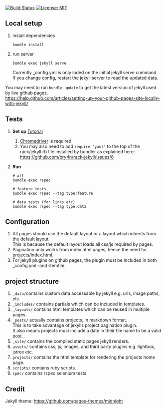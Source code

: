 [![Build Status](https://travis-ci.org/ConorSheehan1/ConorSheehan1.github.io.svg?branch=master)](https://travis-ci.org/ConorSheehan1/ConorSheehan1.github.io)
[![License: MIT](https://img.shields.io/badge/License-MIT-yellow.svg)](https://opensource.org/licenses/MIT)

## Local setup
1. install dependencies
    ```
    bundle install
    ```
1. run server
    ```
    bundle exec jekyll serve
    ```  
    Currently _config.yml is only loded on the initial jekyll serve command.  
    If you change config, restart the jekyll server to read the updated data. 


You may need to run ```bundle update``` to get the latest version of jekyll used by live github pages.  
https://help.github.com/articles/setting-up-your-github-pages-site-locally-with-jekyll/

## Tests 
1. **Set up** [Tutorial](https://gist.github.com/deanmarano/aeae5cd2d357fec1b06e30ead397d4e3)  
    1. [Chromedriver](https://sites.google.com/a/chromium.org/chromedriver/downloads) is required  
    1. You may also need to add ```require 'yaml'``` to the top of the rack/jekyll.rb file installed by bundler as explained here:
    https://github.com/bry4n/rack-jekyll/issues/8

1. **Run**  

    ```
    # all
    bundle exec rspec

    # feature tests
    bundle exec rspec --tag type:feature

    # data tests (for links etc)
    bundle exec rspec --tag type:data
    ```


## Configuration
1. All pages should use the default layout or a layout which inherits from the default layout.  
This is because the default layout loads all css/js required by pages.
1. Pagination only works from index.html pages, hence the need for projects/index.html.
1. For jekyll plugins on github pages, the plugin must be included in both _config.yml -and Gemfile.

## project structure
1. ```_data/```contains custom data accessable by jekyll e.g. urls, image paths, etc.
1. ```_includes/``` contains partials which can be included in templates.  
1. ```_layouts/``` contains html templates which can be reused in multiple pages.  
1. ```_posts/``` actually contains projects, in markdown format.  
  This is to take advantage of jekylls project pagination plugin.  
  It also means projects must include a date in their file name to be a valid post.  
1. ```_site/``` contains the compiled static pages jekyll renders.  
1. ```assets/``` contains css, js, images, and third party plugins e.g. lightbox, jstree etc.  
1. ```projects/``` contains the html template for rendering the projects home page.   
1. ```scripts/``` contains ruby scripts.     
1. ```spec/``` contains rspec selenium tests.  


## Credit
Jekyll theme: https://github.com/pages-themes/midnight
